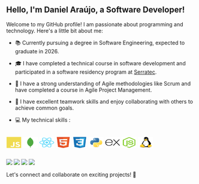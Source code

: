 ## Hello, I'm Daniel Araújo, a Software Developer!

Welcome to my GitHub profile! I am passionate about programming and technology. Here's a little bit about me:

- 📚 Currently pursuing a degree in Software Engineering, expected to graduate in 2026.
- 🎓 I have completed a technical course in software development and participated in a software residency program at [Serratec](https://serratec.org/).
- 🌟 I have a strong understanding of Agile methodologies like Scrum and have completed a course in Agile Project Management.
- 👥 I have excellent teamwork skills and enjoy collaborating with others to achieve common goals.


- 💻 My technical skills :

<div style="display: inline_block"><br>
  <img align="center" alt="JavaScript" height="30" width="40" src="https://raw.githubusercontent.com/devicons/devicon/master/icons/javascript/javascript-plain.svg">
  <img align="center" alt="TypeScript" height="30" width="40" src="https://raw.githubusercontent.com/devicons/devicon/master/icons/mongodb/mongodb-plain.svg">
  <img align="center" alt="React" height="30" width="40" src="https://raw.githubusercontent.com/devicons/devicon/master/icons/react/react-original.svg">
  <img align="center" alt="HTML5" height="30" width="40" src="https://raw.githubusercontent.com/devicons/devicon/master/icons/html5/html5-original.svg">
  <img align="center" alt="CSS3" height="30" width="40" src="https://raw.githubusercontent.com/devicons/devicon/master/icons/css3/css3-original.svg">
  <img align="center" alt="Python" height="30" width="40" src="https://raw.githubusercontent.com/devicons/devicon/master/icons/python/python-original.svg">
  <img align="center" alt="Python" height="30" width="40" src="https://raw.githubusercontent.com/devicons/devicon/master/icons/express/express-original.svg">
    <img align="center" alt="Python" height="30" width="40" src="https://raw.githubusercontent.com/devicons/devicon/master/icons/nodejs/nodejs-original.svg">
      <img align="center" alt="Python" height="30" width="40" src="https://raw.githubusercontent.com/devicons/devicon/master/icons/linux/linux-original.svg">
</div>
  
##

<div> 
  <a href="https://www.linkedin.com/in/daniel-araújo-80159355" target="_blank"><img src="https://img.shields.io/badge/-LinkedIn-%230077B5?style=for-the-badge&logo=linkedin&logoColor=white" target="_blank"></a>
  <a href="mailto:danielcouto.rj@gmail.com" target="_blank"><img src="https://img.shields.io/badge/-Email-%23E4405F?style=for-the-badge&logo=gmail&logoColor=white" target="_blank"></a>
  <a href="https://github.com/danielnnf" target="_blank"><img src="https://img.shields.io/badge/-GitHub-%23181717?style=for-the-badge&logo=github&logoColor=white" target="_blank"></a>
    <a href="https://twitter.com/Danielcouto_rj" target="_blank"><img src="https://img.shields.io/badge/-Twitter-%230077B5?style=for-the-badge&logo=twitter&logoColor=white" target="_blank"></a>
  
</div>

Let's connect and collaborate on exciting projects! 🚀

